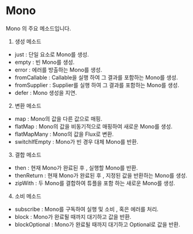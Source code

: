 # Mono

Mono 의 주요 메소드입니다.

1. 생성 메소드

* just : 단일 요소로 Mono를 생성.
* empty : 빈 Mono를 생성.
* error : 에러를 방출하는 Mono를 생성.
* fromCallable : Callable을 실행 하여 그 결과를 포함하는 Mono를 생성.
* fromSupplier : Supplier를 실행 하여 그 결과를 포함하는 Mono를 생성.
* defer : Mono 생성을 지연.

2. 변환 메소드

* map : Mono의 값을 다른 값으로 매핑.
* flatMap : Mono의 값을 비동기적으로 매핑하여 새로운 Mono를 생성.
* flatMapMany : Mono의 값을 Flux로 변환.
* switchIfEmpty : Mono가 빈 경우 대체 Mono를 반환.

3. 결합 메소드

* then : 현재 Mono가 완료된 후 , 실행할 Mono를 반환.
* thenReturn : 현재 Mono가 완료된 후 , 지정된 값을 반환하는 Mono를 생성.
* zipWith : 두 Mono를 결합하여 튜플을 포함 하는 새로운 Mono를 생성.

4. 소비 메소드

* subscribe : Mono를 구독하여 실행 및 소비 , 혹은 에러를 처리.
* block : Mono가 완료될 때까지 대기하고 값을 반환.
* blockOptional : Mono가 완료될 때까지 대기하고 Optional로 값을 반환.
